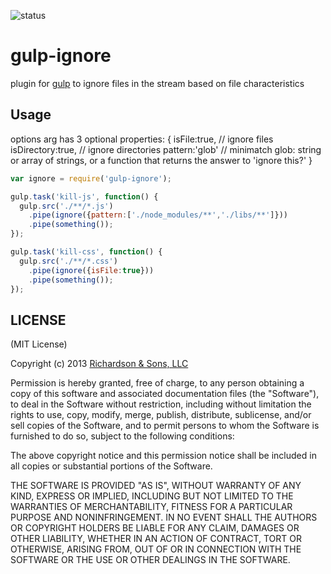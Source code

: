 ![status](https://secure.travis-ci.org/robrich/gulp-ignore.png?branch=master)

gulp-ignore
===========

plugin for [gulp](https://github.com/wearefractal/gulp) to ignore files in the stream based on file characteristics

Usage
-----

options arg has 3 optional properties: {
  isFile:true, // ignore files
  isDirectory:true, // ignore directories
  pattern:'glob' // minimatch glob: string or array of strings, or a function that returns the answer to 'ignore this?'
}

```javascript
var ignore = require('gulp-ignore');

gulp.task('kill-js', function() {
  gulp.src('./**/*.js')
    .pipe(ignore({pattern:['./node_modules/**','./libs/**']}))
    .pipe(something());
});

gulp.task('kill-css', function() {
  gulp.src('./**/*.css')
    .pipe(ignore({isFile:true}))
    .pipe(something());
});
```

LICENSE
-------

(MIT License)

Copyright (c) 2013 [Richardson & Sons, LLC](http://richardsonandsons.com/)

Permission is hereby granted, free of charge, to any person obtaining
a copy of this software and associated documentation files (the
"Software"), to deal in the Software without restriction, including
without limitation the rights to use, copy, modify, merge, publish,
distribute, sublicense, and/or sell copies of the Software, and to
permit persons to whom the Software is furnished to do so, subject to
the following conditions:

The above copyright notice and this permission notice shall be
included in all copies or substantial portions of the Software.

THE SOFTWARE IS PROVIDED "AS IS", WITHOUT WARRANTY OF ANY KIND,
EXPRESS OR IMPLIED, INCLUDING BUT NOT LIMITED TO THE WARRANTIES OF
MERCHANTABILITY, FITNESS FOR A PARTICULAR PURPOSE AND
NONINFRINGEMENT. IN NO EVENT SHALL THE AUTHORS OR COPYRIGHT HOLDERS BE
LIABLE FOR ANY CLAIM, DAMAGES OR OTHER LIABILITY, WHETHER IN AN ACTION
OF CONTRACT, TORT OR OTHERWISE, ARISING FROM, OUT OF OR IN CONNECTION
WITH THE SOFTWARE OR THE USE OR OTHER DEALINGS IN THE SOFTWARE.
